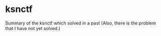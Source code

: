 # ksnctf
Summary of the ksnctf which solved in a past (Also, there is the problem that I have not yet solved.)
